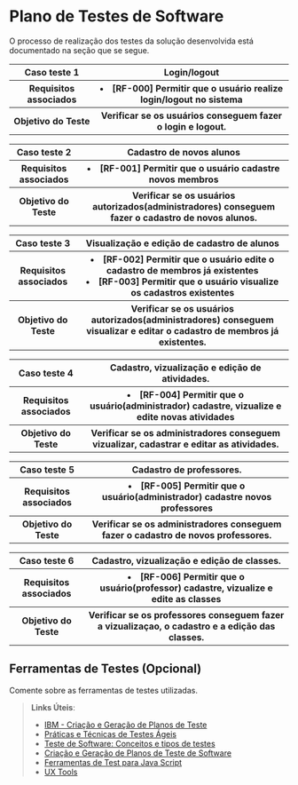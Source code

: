 # Plano de Testes de Software

O processo de realização dos testes da solução desenvolvida está documentado na seção que se segue.

<table>
  <tr>
    <th> Caso teste 1 </th>
    <th> Login/logout </th>
  </tr>

 <tr>
    <th> Requisitos associados </th>
    <th> 
      <li> [RF-000]	Permitir que o usuário realize login/logout no sistema</li>
   </th>
  </tr>

   <tr>
  <th> Objetivo do Teste </th>
   <th> Verificar se os usuários conseguem fazer o login e logout. </th>
  </tr>

</th>
  </tr>
  </table>
  <table>
  <tr>
    <th> Caso teste 2 </th>
    <th> Cadastro de novos alunos </th>
  </tr>

 <tr>
    <th> Requisitos associados </th>
    <th> 
      <li> [RF-001]	Permitir que o usuário cadastre novos membros </li>
   </th>
  </tr>

   <tr>
  <th> Objetivo do Teste </th>
   <th> Verificar se os usuários autorizados(administradores) conseguem fazer o cadastro de novos alunos. </th>
  </tr>

</th>
  </tr>
</table>

<table>
  <tr>
    <th> Caso teste 3 </th>
    <th> Visualização e edição de cadastro de alunos </th>
  </tr>

 <tr>
    <th> Requisitos associados </th>
    <th> 
      <li> [RF-002]	Permitir que o usuário edite o cadastro de membros já existentes</li>
     <li> [RF-003]	Permitir que o usuário visualize os cadastros existentes </li>
   </th>
  </tr>

   <tr>
  <th> Objetivo do Teste </th>
   <th> Verificar se os usuários autorizados(administradores) conseguem visualizar e editar o cadastro de membros já existentes. </th>
  </tr>

</th>
  </tr>
</table>

<table>
<tr>
    <th> Caso teste 4 </th>
    <th> Cadastro, vizualização e edição de atividades. </th>
  </tr>

 <tr>
    <th> Requisitos associados </th>
    <th> 
     <li> [RF-004]	Permitir que o usuário(administrador) cadastre, vizualize e edite novas atividades </li>
   </th>
  </tr>

   <tr>
  <th> Objetivo do Teste </th>
   <th> Verificar se os administradores conseguem vizualizar, cadastrar e editar as atividades. </th>
  </tr>
  </table>

<table>
  <tr>
    <th> Caso teste 5 </th>
    <th> Cadastro de professores. </th>
  </tr>

 <tr>
    <th> Requisitos associados </th>
    <th> 
     <li> [RF-005]	Permitir que o usuário(administrador) cadastre novos professores </li>
   </th>
  </tr>

   <tr>
  <th> Objetivo do Teste </th>
   <th> Verificar se os administradores conseguem fazer o cadastro de novos professores. </th>
  </tr>

</th>
  </tr>
</table>

<table>
  <tr>
    <th> Caso teste 6 </th>
    <th> Cadastro, vizualização e edição de classes. </th>
  </tr>

 <tr>
    <th> Requisitos associados </th>
    <th> 
     <li> [RF-006]	Permitir que o usuário(professor) cadastre, vizualize e edite as classes </li>
   </th>
  </tr>

   <tr>
  <th> Objetivo do Teste </th>
   <th> Verificar se os professores conseguem fazer a vizualizaçao, o cadastro e a edição das classes. </th>
  </tr>

</th>
  </tr>
</table>
 
## Ferramentas de Testes (Opcional)

Comente sobre as ferramentas de testes utilizadas.
 
> **Links Úteis**:
> - [IBM - Criação e Geração de Planos de Teste](https://www.ibm.com/developerworks/br/local/rational/criacao_geracao_planos_testes_software/index.html)
> - [Práticas e Técnicas de Testes Ágeis](http://assiste.serpro.gov.br/serproagil/Apresenta/slides.pdf)
> -  [Teste de Software: Conceitos e tipos de testes](https://blog.onedaytesting.com.br/teste-de-software/)
> - [Criação e Geração de Planos de Teste de Software](https://www.ibm.com/developerworks/br/local/rational/criacao_geracao_planos_testes_software/index.html)
> - [Ferramentas de Test para Java Script](https://geekflare.com/javascript-unit-testing/)
> - [UX Tools](https://uxdesign.cc/ux-user-research-and-user-testing-tools-2d339d379dc7)
